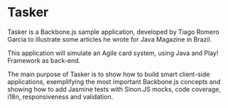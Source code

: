 Tasker
======

Tasker is a Backbone.js sample application, developed by Tiago Romero Garcia to illustrate some articles he wrote for Java Magazine in Brazil.

This application will simulate an Agile card system, using Java and Play! Framework as back-end.

The main purpose of Tasker is to show how to build smart client-side applications, exemplifying the most important Backbone.js concepts and showing how to add Jasmine tests with Sinon.JS mocks, code coverage, i18n, responsiveness and validation. 
